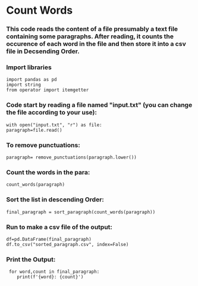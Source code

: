# Count Words
### This code reads the content of a file presumably a text file containing some paragraphs. After reading, it counts the occurence of each word in the file and then store it into a csv file in Decsending Order.

### Import libraries

 
    import pandas as pd
    import string
    from operator import itemgetter

### Code start by reading a file named "input.txt" (you can change the file according to your use):
    with open("input.txt", "r") as file:
    paragraph=file.read()

### To remove punctuations:
    paragraph= remove_punctuations(paragraph.lower())


### Count the words in the para:
    count_words(paragraph)


### Sort the list in descending Order:
    final_paragraph = sort_paragraph(count_words(paragraph))


### Run to make a csv file of the output:
    df=pd.DataFrame(final_paragraph)
    df.to_csv("sorted_paragraph.csv", index=False)

### Print the Output:
     for word,count in final_paragraph:
        print(f'{word}: {count}')
